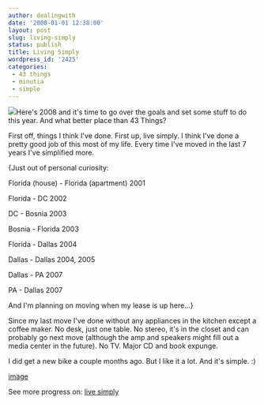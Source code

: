 ```yaml
---
author: dealingwith
date: '2008-01-01 12:38:00'
layout: post
slug: living-simply
status: publish
title: Living Simply
wordpress_id: '2425'
categories:
 - 43 things
 - minutia
 - simple
---
```


[![][1]][1]Here's 2008 and it's time to go over the goals and set some stuff
to do this year. And what better place than 43 Things?

First off, things I think I've done. First up, live simply. I think I've done
a pretty good job of this most of my life. Every time I've moved in the last 7
years I've simplified more.

{Just out of personal curiosity:

Florida (house) - Florida (apartment) 2001

Florida - DC 2002

DC - Bosnia 2003

Bosnia - Florida 2003

Florida - Dallas 2004

Dallas - Dallas 2004, 2005

Dallas - PA 2007

PA - Dallas 2007

And I'm planning on moving when my lease is up here…}

Since my last move I've done without any appliances in the kitchen except a
coffee maker. No desk, just one table. No stereo, it's in the closet and can
probably go next move (although the amp and speakers might fill out a media
center in the future). No TV. Major CD and book expunge.

I did get a new bike a couple months ago. But I like it a lot. And it's
simple. :)

[image][2]

See more progress on: [live simply][3]

   [1]: http://images.43things.com/entry/325874xl.jpg

   [2]: http://flickr.com/photos/bonequinha_sf/30632792/

   [3]: http://www.43things.com/people/progress/dealingwith?on=123927

